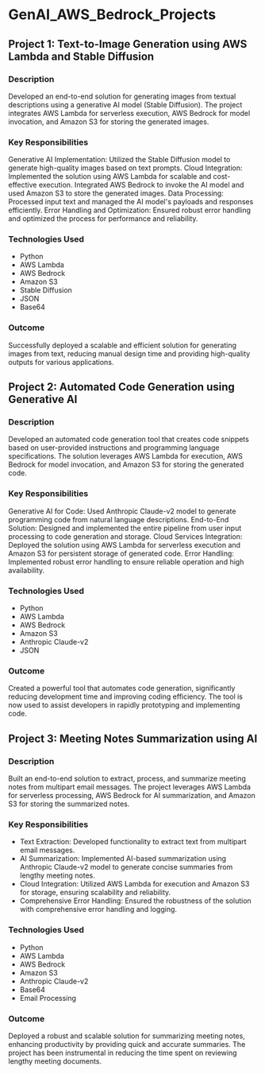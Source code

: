 # GenAI_AWS_Bedrock_Projects
## Project 1: Text-to-Image Generation using AWS Lambda and Stable Diffusion
### Description
Developed an end-to-end solution for generating images from textual descriptions using a generative AI model (Stable Diffusion). The project integrates AWS Lambda for serverless execution, AWS Bedrock for model invocation, and Amazon S3 for storing the generated images.

### Key Responsibilities
Generative AI Implementation: Utilized the Stable Diffusion model to generate high-quality images based on text prompts.
Cloud Integration: Implemented the solution using AWS Lambda for scalable and cost-effective execution. Integrated AWS Bedrock to invoke the AI model and used Amazon S3 to store the generated images.
Data Processing: Processed input text and managed the AI model's payloads and responses efficiently.
Error Handling and Optimization: Ensured robust error handling and optimized the process for performance and reliability.

### Technologies Used
* Python
* AWS Lambda
* AWS Bedrock
* Amazon S3
* Stable Diffusion
* JSON
* Base64

### Outcome
Successfully deployed a scalable and efficient solution for generating images from text, reducing manual design time and providing high-quality outputs for various applications.


## Project 2: Automated Code Generation using Generative AI
### Description
Developed an automated code generation tool that creates code snippets based on user-provided instructions and programming language specifications. The solution leverages AWS Lambda for execution, AWS Bedrock for model invocation, and Amazon S3 for storing the generated code.

### Key Responsibilities
Generative AI for Code: Used Anthropic Claude-v2 model to generate programming code from natural language descriptions.
End-to-End Solution: Designed and implemented the entire pipeline from user input processing to code generation and storage.
Cloud Services Integration: Deployed the solution using AWS Lambda for serverless execution and Amazon S3 for persistent storage of generated code.
Error Handling: Implemented robust error handling to ensure reliable operation and high availability.

### Technologies Used
* Python
* AWS Lambda
* AWS Bedrock
* Amazon S3
* Anthropic Claude-v2
* JSON

### Outcome
Created a powerful tool that automates code generation, significantly reducing development time and improving coding efficiency. The tool is now used to assist developers in rapidly prototyping and implementing code.

## Project 3: Meeting Notes Summarization using AI
### Description
Built an end-to-end solution to extract, process, and summarize meeting notes from multipart email messages. The project leverages AWS Lambda for serverless processing, AWS Bedrock for AI summarization, and Amazon S3 for storing the summarized notes.

### Key Responsibilities
* Text Extraction: Developed functionality to extract text from multipart email messages.
* AI Summarization: Implemented AI-based summarization using Anthropic Claude-v2 model to generate concise summaries from lengthy meeting notes.
* Cloud Integration: Utilized AWS Lambda for execution and Amazon S3 for storage, ensuring scalability and reliability.
* Comprehensive Error Handling: Ensured the robustness of the solution with comprehensive error handling and logging.

### Technologies Used
* Python
* AWS Lambda
* AWS Bedrock
* Amazon S3
* Anthropic Claude-v2
* Base64
* Email Processing

### Outcome
Deployed a robust and scalable solution for summarizing meeting notes, enhancing productivity by providing quick and accurate summaries. The project has been instrumental in reducing the time spent on reviewing lengthy meeting documents.




